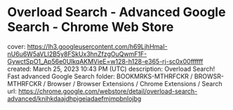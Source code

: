 # Overload Search - Advanced Google Search - Chrome Web Store

cover: https://lh3.googleusercontent.com/h69LjhHmaI-nU6u6W5aVLI2B5y8FSkUx3hnZfzgOuQwmF1F-GywctSpO1_Ap56e0UlkqAKMVieE=w128-h128-e365-rj-sc0x00ffffff
created: March 25, 2023 10:43 PM (UTC)
description: Overload Search! Fast advanced Google Search
folder: BOOKMRKS-MTHRFCKR / BROWSR-MTHRFCKR / Browser / Browser Extensions / Chrome Extensions / Search
url: https://chrome.google.com/webstore/detail/overload-search-advanced/knihkdaajdhpjgeiadaefmjmpbnlojbg